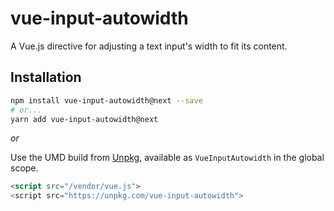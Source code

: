# vue-input-autowidth

A Vue.js directive for adjusting a text input's width to fit its content.

## Installation

```bash
npm install vue-input-autowidth@next --save
# or...
yarn add vue-input-autowidth@next
```

_or_

Use the UMD build from [Unpkg](https://unpkg.com/vue-input-autowidth), available as `VueInputAutowidth` in the global scope.

```html
<script src="/vendor/vue.js">
<script src="https://unpkg.com/vue-input-autowidth">
```

